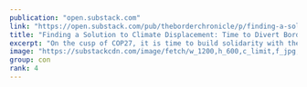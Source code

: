 ```yaml
---
publication: "open.substack.com"
link: "https://open.substack.com/pub/theborderchronicle/p/finding-a-solution-to-climate-displacement"
title: "Finding a Solution to Climate Displacement: Time to Divert Border Enforcement Billions into Loss and Damage Finance"
excerpt: "On the cusp of COP27, it is time to build solidarity with the increasing millions displaced by climate, not more deadly walls."
image: "https://substackcdn.com/image/fetch/w_1200,h_600,c_limit,f_jpg,q_auto:good,fl_progressive:steep/https%3A%2F%2Fbucketeer-e05bbc84-baa3-437e-9518-adb32be77984.s3.amazonaws.com%2Fpublic%2Fimages%2F14743734-118b-4edc-8ac0-2721fa3ffcf9_4032x3024.jpeg"
group: con
rank: 4
---
```

